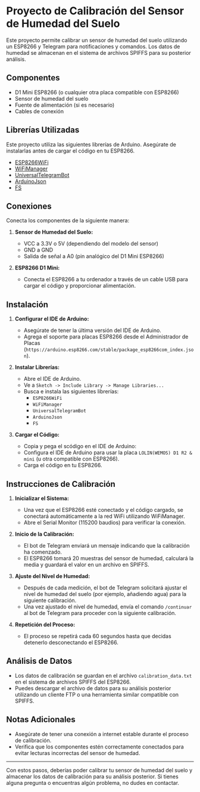 # Proyecto de Calibración del Sensor de Humedad del Suelo

Este proyecto permite calibrar un sensor de humedad del suelo utilizando un ESP8266 y Telegram para notificaciones y comandos. Los datos de humedad se almacenan en el sistema de archivos SPIFFS para su posterior análisis.

## Componentes

- D1 Mini ESP8266 (o cualquier otra placa compatible con ESP8266)
- Sensor de humedad del suelo
- Fuente de alimentación (si es necesario)
- Cables de conexión

## Librerías Utilizadas

Este proyecto utiliza las siguientes librerías de Arduino. Asegúrate de instalarlas antes de cargar el código en tu ESP8266.

- [ESP8266WiFi](https://github.com/esp8266/Arduino)
- [WiFiManager](https://github.com/tzapu/WiFiManager)
- [UniversalTelegramBot](https://github.com/witnessmenow/Universal-Arduino-Telegram-Bot)
- [ArduinoJson](https://github.com/bblanchon/ArduinoJson)
- [FS](https://github.com/esp8266/Arduino/tree/master/libraries/FS)

## Conexiones

Conecta los componentes de la siguiente manera:

1. **Sensor de Humedad del Suelo:**
   - VCC a 3.3V o 5V (dependiendo del modelo del sensor)
   - GND a GND
   - Salida de señal a A0 (pin analógico del D1 Mini ESP8266)

2. **ESP8266 D1 Mini:**
   - Conecta el ESP8266 a tu ordenador a través de un cable USB para cargar el código y proporcionar alimentación.

## Instalación

1. **Configurar el IDE de Arduino:**
   - Asegúrate de tener la última versión del IDE de Arduino.
   - Agrega el soporte para placas ESP8266 desde el Administrador de Placas (`https://arduino.esp8266.com/stable/package_esp8266com_index.json`).

2. **Instalar Librerías:**
   - Abre el IDE de Arduino.
   - Ve a `Sketch -> Include Library -> Manage Libraries...`
   - Busca e instala las siguientes librerías:
     - `ESP8266WiFi`
     - `WiFiManager`
     - `UniversalTelegramBot`
     - `ArduinoJson`
     - `FS`

3. **Cargar el Código:**
   - Copia y pega el scódigo en el IDE de Arduino:
   - Configura el IDE de Arduino para usar la placa `LOLIN(WEMOS) D1 R2 & mini` (u otra compatible con ESP8266).
   - Carga el código en tu ESP8266.

## Instrucciones de Calibración

1. **Inicializar el Sistema:**
   - Una vez que el ESP8266 esté conectado y el código cargado, se conectará automáticamente a la red WiFi utilizando WiFiManager.
   - Abre el Serial Monitor (115200 baudios) para verificar la conexión.

2. **Inicio de la Calibración:**
   - El bot de Telegram enviará un mensaje indicando que la calibración ha comenzado.
   - El ESP8266 tomará 20 muestras del sensor de humedad, calculará la media y guardará el valor en un archivo en SPIFFS.

3. **Ajuste del Nivel de Humedad:**
   - Después de cada medición, el bot de Telegram solicitará ajustar el nivel de humedad del suelo (por ejemplo, añadiendo agua) para la siguiente calibración.
   - Una vez ajustado el nivel de humedad, envía el comando `/continuar` al bot de Telegram para proceder con la siguiente calibración.

4. **Repetición del Proceso:**
   - El proceso se repetirá cada 60 segundos hasta que decidas detenerlo desconectando el ESP8266.

## Análisis de Datos

- Los datos de calibración se guardan en el archivo `calibration_data.txt` en el sistema de archivos SPIFFS del ESP8266.
- Puedes descargar el archivo de datos para su análisis posterior utilizando un cliente FTP o una herramienta similar compatible con SPIFFS.

## Notas Adicionales

- Asegúrate de tener una conexión a internet estable durante el proceso de calibración.
- Verifica que los componentes estén correctamente conectados para evitar lecturas incorrectas del sensor de humedad.

---

Con estos pasos, deberías poder calibrar tu sensor de humedad del suelo y almacenar los datos de calibración para su análisis posterior. Si tienes alguna pregunta o encuentras algún problema, no dudes en contactar.
